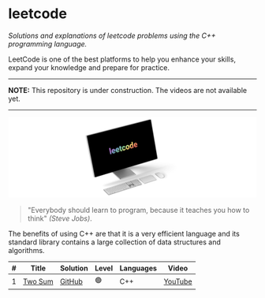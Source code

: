 # leetcode

_Solutions and explanations of leetcode problems using the C++ programming language._

LeetCode is one of the best platforms to help you enhance your skills, expand your knowledge and prepare for practice.

---

**NOTE:**
This repository is under construction. The videos are not available yet.

---

![displayXDR](display.png)

> "Everybody should learn to program, because it teaches you how to think" _(Steve Jobs)_.

The benefits of using C++ are that it is a very efficient language and its standard library contains a large collection of data structures and algorithms.

| #   | Title                                             | Solution                                                                                   | Level | Languages | Video                           |
| --- | ------------------------------------------------- | ------------------------------------------------------------------------------------------ | ----- | --------- | ------------------------------- |
| 1   | [Two Sum](https://leetcode.com/problems/two-sum/) | [GitHub](https://github.com/joaocarlos-mag/leetcode/blob/main/cpp/1.%20Two%20Sum/code.cpp) | 🟢    | C++       | [YouTube](https://youtube.com/) |
